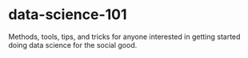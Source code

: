 data-science-101
================

Methods, tools, tips, and tricks for anyone interested in getting started doing data science for the social good.

